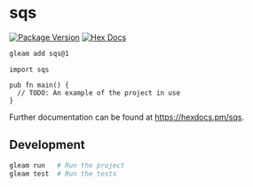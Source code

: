 # sqs

[![Package Version](https://img.shields.io/hexpm/v/sqs)](https://hex.pm/packages/sqs)
[![Hex Docs](https://img.shields.io/badge/hex-docs-ffaff3)](https://hexdocs.pm/sqs/)

```sh
gleam add sqs@1
```
```gleam
import sqs

pub fn main() {
  // TODO: An example of the project in use
}
```

Further documentation can be found at <https://hexdocs.pm/sqs>.

## Development

```sh
gleam run   # Run the project
gleam test  # Run the tests
```
